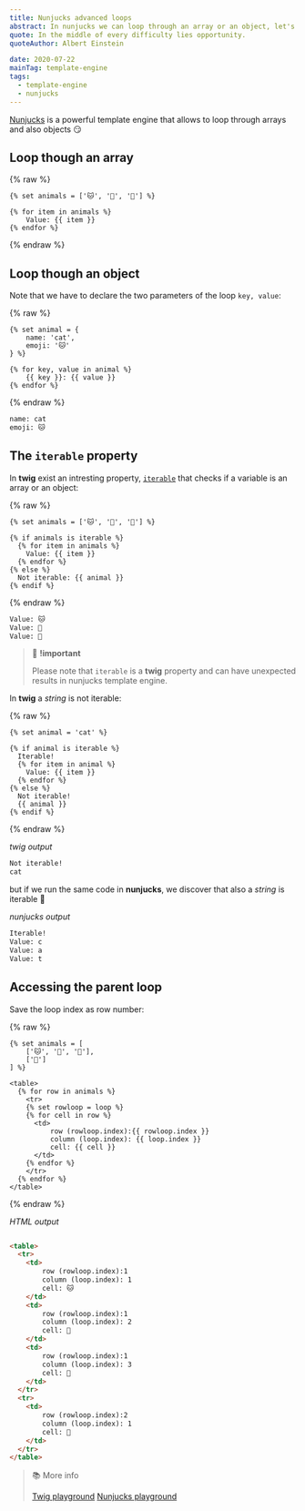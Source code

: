 ```yaml
---
title: Nunjucks advanced loops
abstract: In nunjucks we can loop through an array or an object, let's see how to do it.
quote: In the middle of every difficulty lies opportunity.
quoteAuthor: Albert Einstein

date: 2020-07-22
mainTag: template-engine
tags:
  - template-engine
  - nunjucks
---
```


[Nunjucks](https://mozilla.github.io/nunjucks/templating.html) is a powerful template engine that allows to loop through arrays and also objects 😏

## Loop though an array

{% raw %}
  ```twig
  {% set animals = ['🐱', '🐶', '🐺'] %}

  {% for item in animals %}
      Value: {{ item }}
  {% endfor %}
  ```
{% endraw %}

## Loop though an object

Note that we have to declare the two parameters of the loop `key, value`:

{% raw %}
  ```twig
  {% set animal = {
      name: 'cat',
      emoji: '🐱'
  } %}

  {% for key, value in animal %}
      {{ key }}: {{ value }}
  {% endfor %}
  ```
{% endraw %}

```html
name: cat
emoji: 🐱
```

## The `iterable` property

In **twig** exist an intresting property, [`iterable`](https://twig.symfony.com/doc/3.x/tests/iterable.html) that checks if a variable is an array or an object:

{% raw %}
  ```twig
  {% set animals = ['🐱', '🐶', '🐺'] %}

  {% if animals is iterable %}
    {% for item in animals %}
      Value: {{ item }}
    {% endfor %}
  {% else %}
    Not iterable: {{ animal }}
  {% endif %}
  ```
{% endraw %}

```html
Value: 🐱
Value: 🐶
Value: 🐺
```

> 🧨 **!important**
>
> Please note that `iterable` is a **twig** property and can have unexpected results in nunjucks template engine.

In **twig** a _string_ is not iterable:

{% raw %}
  ```twig
  {% set animal = 'cat' %}

  {% if animal is iterable %}
    Iterable!
    {% for item in animal %}
      Value: {{ item }}
    {% endfor %}
  {% else %}
    Not iterable!
    {{ animal }}
  {% endif %}
  ```
{% endraw %}

_twig output_

```html
Not iterable!
cat
```

but if we run the same code in **nunjucks**, we discover that also a _string_ is iterable 🤯

_nunjucks output_

```html
Iterable!
Value: c
Value: a
Value: t
```

## Accessing the parent loop

Save the loop index as row number:

{% raw %}
  ```twig
  {% set animals = [
      ['🐱', '🐶', '🐺'],
      ['🐍']
  ] %}

  <table>
    {% for row in animals %}
      <tr>
      {% set rowloop = loop %}
      {% for cell in row %}
        <td>
            row (rowloop.index):{{ rowloop.index }}
            column (loop.index): {{ loop.index }}
            cell: {{ cell }}
        </td>
      {% endfor %}
      </tr>
    {% endfor %}
  </table>
  ```
{% endraw %}

_HTML output_

```html

<table>
  <tr>
    <td>
        row (rowloop.index):1
        column (loop.index): 1
        cell: 🐱
    </td>
    <td>
        row (rowloop.index):1
        column (loop.index): 2
        cell: 🐶
    </td>
    <td>
        row (rowloop.index):1
        column (loop.index): 3
        cell: 🐺
    </td>
  </tr>
  <tr>
    <td>
        row (rowloop.index):2
        column (loop.index): 1
        cell: 🐍
    </td>
  </tr>
</table>
```

> 📚 More info
>
> [Twig playground](https://twigfiddle.com/)
> [Nunjucks playground](https://np.bauke.xyz/)
